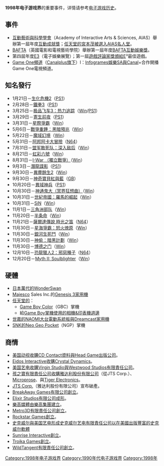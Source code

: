 **1998年电子游戏界**的重要事件，详情请参考[电子游戏历史](https://zh.wikipedia.org/wiki/电子游戏历史 "wikilink")。

## 事件

  - [互動藝術與科學學會](https://zh.wikipedia.org/wiki/互動藝術與科學學會 "wikilink")（Academy
    of Interactive Arts & Sciences,
    AIAS）舉辦第一屆年度[互動成就獎](https://zh.wikipedia.org/wiki/互動成就獎 "wikilink")；[任天堂的](../Page/任天堂.md "wikilink")[宮本茂被選入](https://zh.wikipedia.org/wiki/宮本茂 "wikilink")[AIAS名人堂](https://zh.wikipedia.org/wiki/AIAS名人堂 "wikilink")。
  - [BAFTA](https://zh.wikipedia.org/wiki/英國電影和電視藝術學院 "wikilink")（英國電影和電視藝術學院）舉辦第一屆年度[BAFTA互動娛樂獎](https://zh.wikipedia.org/wiki/BAFTA互動娛樂獎 "wikilink")。
  - 第四屆年度[E3](https://zh.wikipedia.org/wiki/E3 "wikilink")（電子娛樂展覽）；第一屆[遊戲評論家獎頒給E](https://zh.wikipedia.org/wiki/遊戲評論家獎 "wikilink")³最佳遊戲。
  - [Game
    One頻道](https://zh.wikipedia.org/wiki/Game_One "wikilink")（[Canalplus旗下](https://zh.wikipedia.org/wiki/Canalplus "wikilink")）l：[Infogrames娛樂SA與Canal](https://zh.wikipedia.org/wiki/Infogrames "wikilink")+合作開播Game
    One電視頻道。

## 知名發行

  - 1月21日－[生化危機2](../Page/生化危機2.md "wikilink")（[PS1](../Page/PlayStation_\(遊戲機\).md "wikilink")）
  - 2月28日－[鐵拳3](https://zh.wikipedia.org/wiki/鐵拳3 "wikilink")（[PS1](../Page/PlayStation_\(遊戲機\).md "wikilink")）
  - 3月25日－[极品飞车3：热力追踪](https://zh.wikipedia.org/wiki/极品飞车3：热力追踪 "wikilink")（[Win](https://zh.wikipedia.org/wiki/Microsoft_Windows "wikilink")/[PS1](../Page/PlayStation_\(遊戲機\).md "wikilink")）
  - 3月29日－[寄生前夜](../Page/寄生前夜.md "wikilink")（[PS1](../Page/PlayStation_\(遊戲機\).md "wikilink")）
  - 3月31日－[星際爭霸](https://zh.wikipedia.org/wiki/星際爭霸 "wikilink")（[Win](https://zh.wikipedia.org/wiki/Microsoft_Windows "wikilink")）
  - 5月6日－[戰爭重錘：黑暗預兆](https://zh.wikipedia.org/wiki/戰爭重錘：黑暗預兆 "wikilink")（[Win](https://zh.wikipedia.org/wiki/Microsoft_Windows "wikilink")）
  - 5月22日－[魔域幻境](../Page/魔域幻境.md "wikilink")（[Win](https://zh.wikipedia.org/wiki/Microsoft_Windows "wikilink")）
  - 5月31日－[阿邦阿卡大冒險](https://zh.wikipedia.org/wiki/阿邦阿卡大冒險 "wikilink")（[N64](https://zh.wikipedia.org/wiki/Nintendo_64 "wikilink")）
  - 7月31日－[盟军敢死队：深入敌后](https://zh.wikipedia.org/wiki/盟军敢死队：深入敌后 "wikilink")（[Win](https://zh.wikipedia.org/wiki/Microsoft_Windows "wikilink")）
  - 8月21日－[虹彩六號](https://zh.wikipedia.org/wiki/虹彩六號 "wikilink")（[Win](https://zh.wikipedia.org/wiki/Microsoft_Windows "wikilink")）
  - 8月31日－[I-War
    （獨立戰爭）](https://zh.wikipedia.org/wiki/I-War_（獨立戰爭） "wikilink")（[Win](https://zh.wikipedia.org/wiki/Microsoft_Windows "wikilink")）
  - 9月3日－[潛龍諜影](https://zh.wikipedia.org/wiki/潛龍諜影 "wikilink")（[PS1](../Page/PlayStation_\(遊戲機\).md "wikilink")）
  - 9月30日－[異塵餘生2](https://zh.wikipedia.org/wiki/異塵餘生2 "wikilink")（[Win](https://zh.wikipedia.org/wiki/Microsoft_Windows "wikilink")）
  - 9月30日－[神奇寶貝紅與藍](https://zh.wikipedia.org/wiki/神奇寶貝紅與藍 "wikilink")（[GB](https://zh.wikipedia.org/wiki/Game_Boy_line "wikilink")）
  - 10月20日－[異域神兵](../Page/異域神兵.md "wikilink")（[PS1](../Page/PlayStation_\(遊戲機\).md "wikilink")）
  - 10月30日－[神通鬼大（冥界狂想曲）](https://zh.wikipedia.org/wiki/神通鬼大（冥界狂想曲） "wikilink")（[Win](https://zh.wikipedia.org/wiki/Microsoft_Windows "wikilink")）
  - 10月31日－[世紀帝國：羅馬的崛起](https://zh.wikipedia.org/wiki/世紀帝國：羅馬的崛起 "wikilink")（[Win](https://zh.wikipedia.org/wiki/Microsoft_Windows "wikilink")）
  - 10月31日－[SiN](https://zh.wikipedia.org/wiki/SiN "wikilink")（[Win](https://zh.wikipedia.org/wiki/Microsoft_Windows "wikilink")）
  - 11月1日－[三角洲部队](https://zh.wikipedia.org/wiki/三角洲部队 "wikilink")（[Win](https://zh.wikipedia.org/wiki/Microsoft_Windows "wikilink")）
  - 11月20日－[半条命](../Page/半条命_\(游戏\).md "wikilink")（[Win](https://zh.wikipedia.org/wiki/Microsoft_Windows "wikilink")）
  - 11月21日－[薩爾達傳說
    時光之笛](https://zh.wikipedia.org/wiki/薩爾達傳說_時光之笛 "wikilink")（[N64](https://zh.wikipedia.org/wiki/Nintendo_64 "wikilink")）
  - 11月30日－[星海爭霸：怒火燎原](https://zh.wikipedia.org/wiki/星海爭霸：怒火燎原 "wikilink")（[Win](https://zh.wikipedia.org/wiki/Microsoft_Windows "wikilink")）
  - 11月30日－[銀河生死鬥](https://zh.wikipedia.org/wiki/銀河生死鬥 "wikilink")（[Win](https://zh.wikipedia.org/wiki/Microsoft_Windows "wikilink")）
  - 11月30日－[神偷：暗黑計劃](https://zh.wikipedia.org/wiki/神偷：暗黑計劃 "wikilink")（[Win](https://zh.wikipedia.org/wiki/Microsoft_Windows "wikilink")）
  - 11月30日－[博德之门](../Page/博德之门.md "wikilink")（[Win](https://zh.wikipedia.org/wiki/Microsoft_Windows "wikilink")）
  - 12月10日－[恐龍獵人2：邪惡種子](https://zh.wikipedia.org/wiki/恐龍獵人2：邪惡種子 "wikilink")（[N64](https://zh.wikipedia.org/wiki/Nintendo_64 "wikilink")）
  - 12月20日－[Myth II:
    Soulblighter](https://zh.wikipedia.org/wiki/Myth_\(computer_game\) "wikilink")（[Win](https://zh.wikipedia.org/wiki/Microsoft_Windows "wikilink")）

## 硬體

  - [日本](../Page/日本.md "wikilink")[萬代的](../Page/萬代.md "wikilink")[WonderSwan](../Page/WonderSwan.md "wikilink")
  - [Majesco](https://zh.wikipedia.org/wiki/Majesco "wikilink") Sales
    Inc.的[Genesis
    3家用機](https://zh.wikipedia.org/wiki/Majesco "wikilink")
  - [任天堂的](../Page/任天堂.md "wikilink")：
      - [Game Boy Color](../Page/Game_Boy_Color.md "wikilink")（GBC）掌機
      - 給[Game
        Boy掌機使用的](https://zh.wikipedia.org/wiki/Game_Boy_line "wikilink")[相機&印表機週邊](https://zh.wikipedia.org/wiki/Game_Boy產品線#Game_Boy相機&印表機 "wikilink")
  - [世嘉的](../Page/世嘉.md "wikilink")[NAOMI大台電動系統板與](https://zh.wikipedia.org/wiki/世嘉NAOMI "wikilink")[Dreamcast家用機](../Page/Dreamcast.md "wikilink")
  - [SNK的](https://zh.wikipedia.org/wiki/SNK_Playmore "wikilink")[Neo
    Geo Pocket](../Page/Neo_Geo_Pocket.md "wikilink")（NGP）掌機

## 商情

  - [美国动视收購](https://zh.wikipedia.org/wiki/美国动视 "wikilink")[CD
    Contact資料與](https://zh.wikipedia.org/wiki/CD_Contact "wikilink")[Head
    Game出版公司](https://zh.wikipedia.org/wiki/Head_Game "wikilink")。
  - [Eidos
    Interactive收購](https://zh.wikipedia.org/wiki/Eidos_Interactive "wikilink")[Crystal
    Dynamics](https://zh.wikipedia.org/wiki/Crystal_Dynamics "wikilink")。
  - [美国艺电收購](https://zh.wikipedia.org/wiki/美国艺电 "wikilink")[Virgin
    Studio與](https://zh.wikipedia.org/wiki/Virgin_Studio "wikilink")[Westwood
    Studios有限責任公司](https://zh.wikipedia.org/wiki/Westwood_Studios "wikilink")。
  - [孩之寶有限責任公司收購](../Page/孩之寶.md "wikilink")[雅达利股份有限公司](https://zh.wikipedia.org/wiki/雅达利 "wikilink")（從JTS
    Corp.）、[Microprose](https://zh.wikipedia.org/wiki/Microprose "wikilink")、與[Tiger
    Electronics](https://zh.wikipedia.org/wiki/Tiger_Electronics "wikilink")。
  - [JTS
    Corp.](https://zh.wikipedia.org/wiki/JT_Storage "wikilink")（雅达利股份有限公司）宣布破產。
  - [BreakAway
    Games有限公司創立](https://zh.wikipedia.org/wiki/BreakAway_Games "wikilink")。
  - [Elixir
    Studios有限公司成形](https://zh.wikipedia.org/wiki/Elixir_Studios "wikilink")。
  - [樂高媒體由](https://zh.wikipedia.org/wiki/樂高媒體 "wikilink")[樂高集團建立](../Page/樂高集團.md "wikilink")。
  - [Metro3D有限責任公司創立](https://zh.wikipedia.org/wiki/Metro3D "wikilink")。
  - [Rockstar Games創立](../Page/Rockstar_Games.md "wikilink")。
  - [史克威尔與](https://zh.wikipedia.org/wiki/史克威尔 "wikilink")[美国艺电形成](https://zh.wikipedia.org/wiki/美国艺电 "wikilink")[史克威尔艺电有限責任公司以在美國出版豐富的](https://zh.wikipedia.org/wiki/史克威尔艺电 "wikilink")[史克威尔軟體](https://zh.wikipedia.org/wiki/史克威尔 "wikilink")
  - [Sunrise
    Interactive創立](https://zh.wikipedia.org/wiki/Sunrise_Interactive "wikilink")。
  - [Troika
    Games創立](https://zh.wikipedia.org/wiki/Troika_Games "wikilink")。
  - [WildTangent有限責任公司創立](https://zh.wikipedia.org/wiki/WildTangent "wikilink")。

[Category:1998年电子游戏界](https://zh.wikipedia.org/wiki/Category:1998年电子游戏界 "wikilink")
[Category:1990年代电子游戏界](https://zh.wikipedia.org/wiki/Category:1990年代电子游戏界 "wikilink")
[Category:1998年](https://zh.wikipedia.org/wiki/Category:1998年 "wikilink")